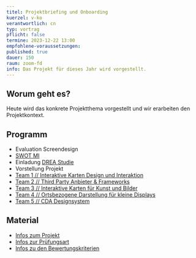 ```yaml
---
titel: Projektbriefing und Onboarding
kuerzel: v-ko
verantwortlich: cn
typ: vortrag
pflicht: false
termine: 2023-12-22 13:00
empfohlene-voraussetzungen: 
published: true
dauer: 150
raum: zoom-fd
info: Das Projekt für dieses Jahr wird vorgestellt.
---
```


## Worum geht es?

Heute wird das konkrete Projektthema vorgestellt und wir erarbeiten den Projektkontext.

## Programm
- Evaluation Screendesign
- [SWOT MI](https://miro.com/app/board/uXjVPC45qUc=/?share_link_id=839800980150)
- Einladung [DREA Studie](https://moxd.io/ds)
- Vorstellung Projekt
- [Team 1 // Interaktive Karten Design und Interaktion](https://miro.com/app/board/uXjVP8MVJTA=/?moveToWidget=3458764540596648689&cot=14)
- [Team 2 // Third Party Anbieter & Frameworks](https://miro.com/app/board/uXjVP8MVJTA=/?moveToWidget=3458764540597963494&cot=14)
- [Team 3 // Interaktive Karten für Kunst und Bilder](https://miro.com/app/board/uXjVP8MVJTA=/?moveToWidget=3458764540599993723&cot=14)
- [Team 4 // Ortsbezogene Darstellung für kleine Displays](https://miro.com/app/board/uXjVP8MVJTA=/?moveToWidget=3458764540600356107&cot=14)
- [Team 5 // CDA Designsystem](https://miro.com/app/board/uXjVP8MVJTA=/?moveToWidget=3458764540600529538&cot=14)

## Material
- [Infos zum Projekt](/mi-bachelor-screendesign-projekte/sd-2022/)
- [Infos zur Prüfungsart](/mi-bachelor-screendesign/projektpraesentationspruefung/)
- [Infos zu den Bewertungskriterien](/mi-bachelor-screendesign/niveaustufen/)

